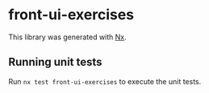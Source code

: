 # front-ui-exercises

This library was generated with [Nx](https://nx.dev).

## Running unit tests

Run `nx test front-ui-exercises` to execute the unit tests.
